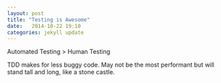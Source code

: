 ```yaml
---
layout: post
title: "Testing is Awesome"
date:   2014-10-22 19:10
categories: jekyll update
---
```

Automated Testing > Human Testing

TDD makes for less buggy code.  May not be the most performant but will stand tall and long, like a stone castle.
